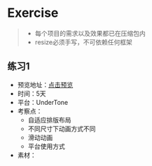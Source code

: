 # Exercise

> - 每个项目的需求以及效果都已在压缩包内
> - resize必须手写，不可依赖任何框架

## 练习1

- 预览地址：[点击预览](http://192.168.1.47/ut_test/mobile.html)
- 时间：5天
- 平台：UnderTone
- 考察点：
  - 自适应排版布局
  - 不同尺寸下动画方式不同
  - 滑动动画
  - 平台使用方式
- 素材：

